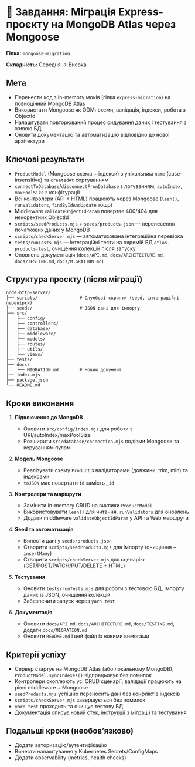 # 🚀 Завдання: Міграція Express-проєкту на MongoDB Atlas через Mongoose

**Гілка:** `mongoose-migration`

**Складність:** Середня → Висока

## Мета

- Перенести код з in-memory моків (гілка `express-migration`) на повноцінний MongoDB Atlas
- Використати Mongoose як ODM: схеми, валідація, індекси, робота з ObjectId
- Налаштувати повторюваний процес сидування даних і тестування з живою БД
- Оновити документацію та автоматизацію відповідно до нової архітектури

## Ключові результати

- `ProductModel` (Mongoose схема + індекси) з унікальним `name` (case-insensitive) та `createdAt` сортуванням
- `connectToDatabase`/`disconnectFromDatabase` з логуванням, `autoIndex`, `maxPoolSize` з конфігурації
- Всі контролери (API + HTML) працюють через Mongoose (`lean()`, `runValidators`, `findByIdAndUpdate` тощо)
- Middleware `validateObjectIdParam` повертає 400/404 для некоректних ObjectId
- `scripts/seedProducts.mjs` + `seeds/products.json` — перенесення початкових даних у MongoDB
- `scripts/checkServer.mjs` — автоматизована інтеграційна перевірка
- `tests/runTests.mjs` — інтеграційні тести на окремій БД `atlas-products-test`, очищення колекцій після запуску
- Оновлена документація (`docs/API.md`, `docs/ARCHITECTURE.md`, `docs/TESTING.md`, `docs/MIGRATION.md`)

## Структура проєкту (після міграції)

```
node-http-server/
├── scripts/                # Службові скрипти (seed, інтеграційні перевірки)
├── seeds/                  # JSON дані для імпорту
├── src/
│   ├── config/
│   ├── controllers/
│   ├── database/
│   ├── middleware/
│   ├── models/
│   ├── routes/
│   ├── utils/
│   └── views/
├── tests/
├── docs/
│   └── MIGRATION.md        # Новий документ
├── index.mjs
├── package.json
└── README.md
```

## Кроки виконання

1. **Підключення до MongoDB**

   - Оновити `src/config/index.mjs` для роботи з URI/autoIndex/maxPoolSize
   - Розширити `src/database/connection.mjs` подіями Mongoose та керуванням пулом

2. **Модель Mongoose**

   - Реалізувати схему `Product` з валідаторами (довжини, trim, min) та індексами
   - `toJSON` має повертати `id` замість `_id`

3. **Контролери та маршрути**

   - Замінити in-memory CRUD на виклики `ProductModel`
   - Використовувати `lean()` для читання, `runValidators` для оновлень
   - Додати middleware `validateObjectIdParam` у API та Web маршрути

4. **Seed та автоматизація**

   - Винести дані у `seeds/products.json`
   - Створити `scripts/seedProducts.mjs` для імпорту (очищення + `insertMany`)
   - Створити `scripts/checkServer.mjs` для сценарію (GET/POST/PATCH/PUT/DELETE + HTML)

5. **Тестування**

   - Оновити `tests/runTests.mjs` для роботи з тестовою БД, імпорту даних із JSON, очищення колекцій
   - Забезпечити запуск через `yarn test`

6. **Документація**
   - Оновити `docs/API.md`, `docs/ARCHITECTURE.md`, `docs/TESTING.md`, додати `docs/MIGRATION.md`
   - Оновити `README.md` і цей файл із новими вимогами

## Критерії успіху

- Сервер стартує на MongoDB Atlas (або локальному MongoDB), `ProductModel.syncIndexes()` відпрацьовує без помилок
- Контролери охоплюють усі CRUD сценарії; валідації працюють на рівні middleware + Mongoose
- `seedProducts.mjs` успішно переносить дані без конфліктів індексів
- `scripts/checkServer.mjs` завершується без помилок
- `yarn test` проходить та очищує тестову БД
- Документація описує новий стек, інструкції з міграції та тестування

## Подальші кроки (необовʼязково)

- Додати авторизацію/аутентифікацію
- Винести налаштування у Kubernetes Secrets/ConfigMaps
- Додати observability (metrics, health checks)
